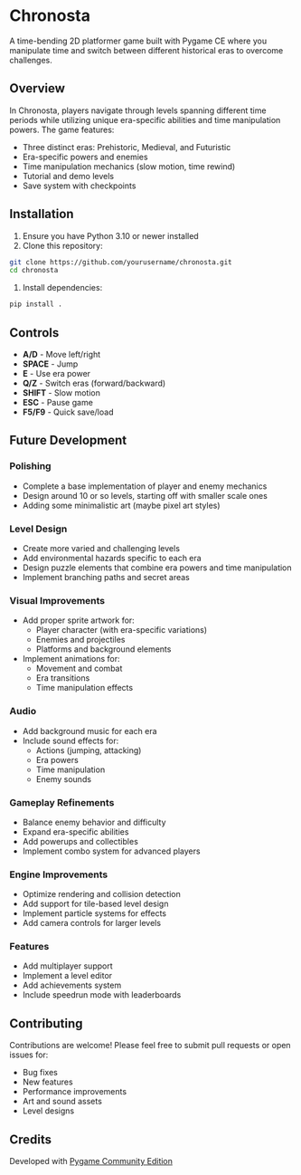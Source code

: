 # Chronosta

A time-bending 2D platformer game built with Pygame CE where you manipulate time and switch between different historical eras to overcome challenges.

## Overview

In Chronosta, players navigate through levels spanning different time periods while utilizing unique era-specific abilities and time manipulation powers. The game features:

- Three distinct eras: Prehistoric, Medieval, and Futuristic
- Era-specific powers and enemies
- Time manipulation mechanics (slow motion, time rewind)
- Tutorial and demo levels
- Save system with checkpoints

## Installation

1. Ensure you have Python 3.10 or newer installed
2. Clone this repository:

```bash
git clone https://github.com/yourusername/chronosta.git
cd chronosta
```

1. Install dependencies:

```bash
pip install .
```

## Controls

- **A/D** - Move left/right
- **SPACE** - Jump
- **E** - Use era power
- **Q/Z** - Switch eras (forward/backward)
- **SHIFT** - Slow motion
- **ESC** - Pause game
- **F5/F9** - Quick save/load

## Future Development

### Polishing

- Complete a base implementation of player and enemy mechanics
- Design around 10 or so levels, starting off with smaller scale ones
- Adding some minimalistic art (maybe pixel art styles)

### Level Design

- Create more varied and challenging levels
- Add environmental hazards specific to each era
- Design puzzle elements that combine era powers and time manipulation
- Implement branching paths and secret areas

### Visual Improvements

- Add proper sprite artwork for:
  - Player character (with era-specific variations)
  - Enemies and projectiles
  - Platforms and background elements
- Implement animations for:
  - Movement and combat
  - Era transitions
  - Time manipulation effects

### Audio

- Add background music for each era
- Include sound effects for:
  - Actions (jumping, attacking)
  - Era powers
  - Time manipulation
  - Enemy sounds

### Gameplay Refinements

- Balance enemy behavior and difficulty
- Expand era-specific abilities
- Add powerups and collectibles
- Implement combo system for advanced players

### Engine Improvements

- Optimize rendering and collision detection
- Add support for tile-based level design
- Implement particle systems for effects
- Add camera controls for larger levels

### Features

- Add multiplayer support
- Implement a level editor
- Add achievements system
- Include speedrun mode with leaderboards

## Contributing

Contributions are welcome! Please feel free to submit pull requests or open issues for:

- Bug fixes
- New features
- Performance improvements
- Art and sound assets
- Level designs

## Credits

Developed with [Pygame Community Edition](https://github.com/pygame-community/pygame-ce)
